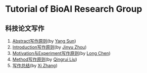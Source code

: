 # Tutorial of BioAI Research Group

## 科技论文写作
1. [Abstract写作原则](/paper/0.md)(by [Yang Sun](https://jacklingroup.github.io/author/yang-sun/))
2. [Introduction写作原则](/paper/1.md)(by [Jinyu Zhou](https://jacklingroup.github.io/author/jinyu-zhou/))
3. [Motivation与Experiment写作原则](/paper/2.md)(by [Long Chen](https://jacklingroup.github.io/author/long-chen/))
4. [Method写作原则](/paper/3.md)(by [Qingrui Liu](https://jacklingroup.github.io/author/qingrui-liu/))
5. [写作总结](/paper/4.md)(by [Xi Zhang](https://jacklingroup.github.io/author/xi-zhang/))